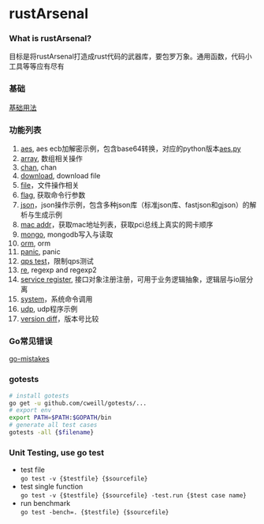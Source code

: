 # rustArsenal

### What is rustArsenal?
目标是将rustArsenal打造成rust代码的武器库，要包罗万象。通用函数，代码小工具等等应有尽有

### 基础
[基础用法](https://github.com/miaoyc666/rd-manual/tree/main/Rust)

### 功能列表
1. [aes](./aes/aes.go), aes ecb加解密示例，包含base64转换，对应的python版本[aes.py](https://github.com/miaoyc666/pyArsenal/blob/master/aes.py)
2. [array](./array/array.go), 数组相关操作
3. [chan](./chan/chan.go), chan
4. [download](./download/download.go), download file
5. [file](./file/file.go)，文件操作相关
6. [flag](./flag/flag.go), 获取命令行参数
7. [json](./json/)，json操作示例，包含多种json库（标准json库、fastjson和gjson）的解析与生成示例
8. [mac addr](./network/network.go)，获取mac地址列表，获取pci总线上真实的网卡顺序
9. [mongo](./mongo/main.go), mongodb写入与读取
10. [orm](./orm/README.md), orm
11. [panic](./panic/main.go), panic 
12. [qps test](./qps/qps.go)，限制qps测试
13. [re](./re/re.go), regexp and regexp2
14. [service register](./serviceRegister/serviceRegister.go), 接口对象注册注册，可用于业务逻辑抽象，逻辑层与io层分离
15. [system](./system/system.go)，系统命令调用
16. [udp](./udp/udpClient.go), udp程序示例
17. [version diff](./versionDiff/versionDiff.go)，版本号比较

### Go常见错误
[go-mistakes](https://github.com/miaoyc666/go-mistakes)

### gotests
```bash
# install gotests
go get -u github.com/cweill/gotests/...
# export env
export PATH=$PATH:$GOPATH/bin
# generate all test cases
gotests -all {$filename}
```

### Unit Testing, use go test
- test file  
`go test -v {$testfile} {$sourcefile}`
- test single function  
`go test -v {$testfile} {$sourcefile} -test.run {$test case name}`
- run benchmark  
`go test -bench=. {$testfile} {$sourcefile}`
